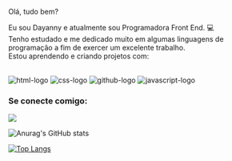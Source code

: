 Olá, tudo bem?

Eu sou Dayanny e atualmente sou Programadora Front End. :computer:
<br>Tenho estudado e me dedicado muito em algumas linguagens de programação a fim de exercer um excelente trabalho.
<br>Estou aprendendo e criando projetos com:
<br><br>

<img src="https://img.shields.io/badge/HTML5-E34F26?style=for-the-badge&logo=html5&logoColor=white" alt="html-logo"> <img src="https://img.shields.io/badge/CSS3-1572B6?style=for-the-badge&logo=css3&logoColor=white" alt="css-logo"> <img src="https://img.shields.io/badge/GitHub-100000?style=for-the-badge&logo=github&logoColor=white" alt="github-logo"> <img src="https://img.shields.io/badge/JavaScript-323330?style=for-the-badge&logo=javascript&logoColor=F7DF1E" alt="javascript-logo"> 
  <br>
### Se conecte comigo:
<a href="https://www.linkedin.com/in/dayanny-siqueira/"><img src="https://img.shields.io/badge/LinkedIn-0077B5?style=for-the-badge&logo=linkedin&logoColor=white"></a>


![Anurag's GitHub stats](https://github-readme-stats.vercel.app/api?username=idanisiqueira&show_icons=true&theme=monokai)


[![Top Langs](https://github-readme-stats.vercel.app/api/top-langs/?username=idanisiqueira)](https://github.com/anuraghazra/github-readme-stats)


  

<!---
idanisiqueira/idanisiqueira is a ✨ special ✨ repository because its `README.md` (this file) appears on your GitHub profile.
You can click the Preview link to take a look at your changes.
--->
